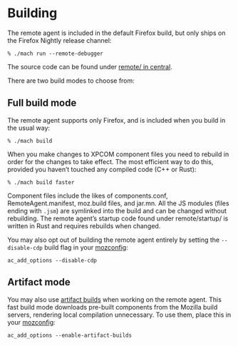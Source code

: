 Building
========

The remote agent is included in the default Firefox build, but only
ships on the Firefox Nightly release channel:

	% ./mach run --remote-debugger

The source code can be found under [remote/ in central].

There are two build modes to choose from:

Full build mode
---------------

The remote agent supports only Firefox, and is included when you
build in the usual way:

	% ./mach build

When you make changes to XPCOM component files you need to rebuild
in order for the changes to take effect.  The most efficient way to
do this, provided you haven’t touched any compiled code (C++ or Rust):

	% ./mach build faster

Component files include the likes of components.conf,
RemoteAgent.manifest, moz.build files, and jar.mn.
All the JS modules (files ending with `.jsm`) are symlinked into
the build and can be changed without rebuilding.
The remote agent’s startup code found under remote/startup/
is written in Rust and requires rebuilds when changed.

You may also opt out of building the remote agent entirely by setting
the `--disable-cdp` build flag in your [mozconfig]:

	ac_add_options --disable-cdp


Artifact mode
-------------

You may also use [artifact builds] when working on the remote agent.
This fast build mode downloads pre-built components from the Mozilla
build servers, rendering local compilation unnecessary.  To use
them, place this in your [mozconfig]:

	ac_add_options --enable-artifact-builds


[remote/ in central]: https://searchfox.org/mozilla-central/source/remote
[mozconfig]: ../build/buildsystem/mozconfigs.html
[artifact builds]: https://developer.mozilla.org/en-US/docs/Mozilla/Developer_guide/Build_Instructions/Artifact_builds
